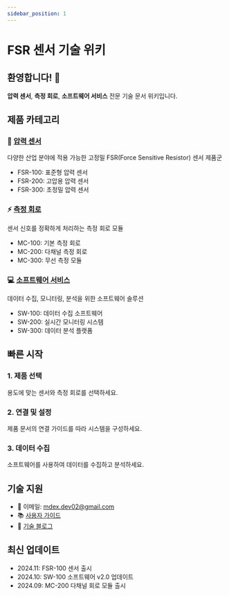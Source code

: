 ```yaml
---
sidebar_position: 1
---
```


# FSR 센서 기술 위키

## 환영합니다! 👋

**압력 센서**, **측정 회로**, **소프트웨어 서비스** 전문 기술 문서 위키입니다.

## 제품 카테고리

### 🔧 [압력 센서](/docs/pressure-sensors/fsr-100)
다양한 산업 분야에 적용 가능한 고정밀 FSR(Force Sensitive Resistor) 센서 제품군

- FSR-100: 표준형 압력 센서
- FSR-200: 고압용 압력 센서  
- FSR-300: 초정밀 압력 센서

### ⚡ [측정 회로](/docs/measurement-circuits)
센서 신호를 정확하게 처리하는 측정 회로 모듈

- MC-100: 기본 측정 회로
- MC-200: 다채널 측정 회로
- MC-300: 무선 측정 모듈

### 💻 [소프트웨어 서비스](/docs/software-services)
데이터 수집, 모니터링, 분석을 위한 소프트웨어 솔루션

- SW-100: 데이터 수집 소프트웨어
- SW-200: 실시간 모니터링 시스템
- SW-300: 데이터 분석 플랫폼

## 빠른 시작

### 1. 제품 선택
용도에 맞는 센서와 측정 회로를 선택하세요.

### 2. 연결 및 설정
제품 문서의 연결 가이드를 따라 시스템을 구성하세요.

### 3. 데이터 수집
소프트웨어를 사용하여 데이터를 수집하고 분석하세요.

## 기술 지원

- 📧 이메일: mdex.dev02@gmail.com
- 📚 [사용자 가이드](/docs/intro)
- 💬 [기술 블로그](/blog)

## 최신 업데이트

- 2024.11: FSR-100 센서 출시
- 2024.10: SW-100 소프트웨어 v2.0 업데이트
- 2024.09: MC-200 다채널 회로 모듈 출시